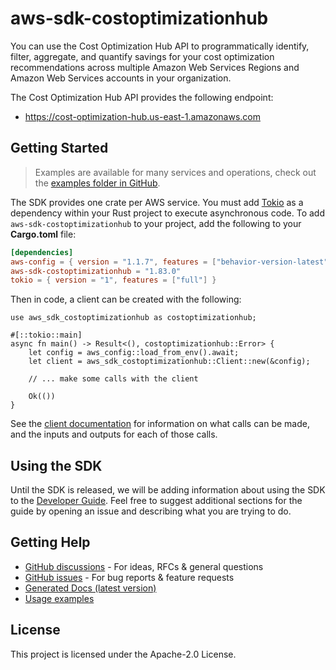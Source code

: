 # aws-sdk-costoptimizationhub

You can use the Cost Optimization Hub API to programmatically identify, filter, aggregate, and quantify savings for your cost optimization recommendations across multiple Amazon Web Services Regions and Amazon Web Services accounts in your organization.

The Cost Optimization Hub API provides the following endpoint:
  - https://cost-optimization-hub.us-east-1.amazonaws.com

## Getting Started

> Examples are available for many services and operations, check out the
> [examples folder in GitHub](https://github.com/awslabs/aws-sdk-rust/tree/main/examples).

The SDK provides one crate per AWS service. You must add [Tokio](https://crates.io/crates/tokio)
as a dependency within your Rust project to execute asynchronous code. To add `aws-sdk-costoptimizationhub` to
your project, add the following to your **Cargo.toml** file:

```toml
[dependencies]
aws-config = { version = "1.1.7", features = ["behavior-version-latest"] }
aws-sdk-costoptimizationhub = "1.83.0"
tokio = { version = "1", features = ["full"] }
```

Then in code, a client can be created with the following:

```rust,no_run
use aws_sdk_costoptimizationhub as costoptimizationhub;

#[::tokio::main]
async fn main() -> Result<(), costoptimizationhub::Error> {
    let config = aws_config::load_from_env().await;
    let client = aws_sdk_costoptimizationhub::Client::new(&config);

    // ... make some calls with the client

    Ok(())
}
```

See the [client documentation](https://docs.rs/aws-sdk-costoptimizationhub/latest/aws_sdk_costoptimizationhub/client/struct.Client.html)
for information on what calls can be made, and the inputs and outputs for each of those calls.

## Using the SDK

Until the SDK is released, we will be adding information about using the SDK to the
[Developer Guide](https://docs.aws.amazon.com/sdk-for-rust/latest/dg/welcome.html). Feel free to suggest
additional sections for the guide by opening an issue and describing what you are trying to do.

## Getting Help

* [GitHub discussions](https://github.com/awslabs/aws-sdk-rust/discussions) - For ideas, RFCs & general questions
* [GitHub issues](https://github.com/awslabs/aws-sdk-rust/issues/new/choose) - For bug reports & feature requests
* [Generated Docs (latest version)](https://awslabs.github.io/aws-sdk-rust/)
* [Usage examples](https://github.com/awslabs/aws-sdk-rust/tree/main/examples)

## License

This project is licensed under the Apache-2.0 License.

